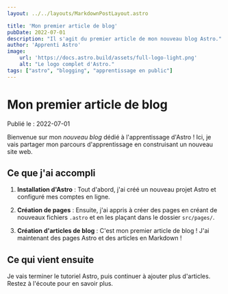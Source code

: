 ```yaml
---
layout: ../../layouts/MarkdownPostLayout.astro

title: 'Mon premier article de blog'
pubDate: 2022-07-01
description: "Il s'agit du premier article de mon nouveau blog Astro."
author: 'Apprenti Astro'
image:
    url: 'https://docs.astro.build/assets/full-logo-light.png'
    alt: "Le logo complet d'Astro."
tags: ["astro", "blogging", "apprentissage en public"]
---
```

# Mon premier article de blog

Publié le : 2022-07-01

Bienvenue sur mon _nouveau blog_ dédié à l'apprentissage d'Astro ! Ici, je vais partager mon parcours d'apprentissage en construisant un nouveau site web.

## Ce que j'ai accompli

1. **Installation d'Astro** : Tout d'abord, j'ai créé un nouveau projet Astro et configuré mes comptes en ligne.

2. **Création de pages** : Ensuite, j'ai appris à créer des pages en créant de nouveaux fichiers `.astro` et en les plaçant dans le dossier `src/pages/`.

3. **Création d'articles de blog** : C'est mon premier article de blog ! J'ai maintenant des pages Astro et des articles en Markdown !

## Ce qui vient ensuite

Je vais terminer le tutoriel Astro, puis continuer à ajouter plus d'articles. Restez à l'écoute pour en savoir plus.